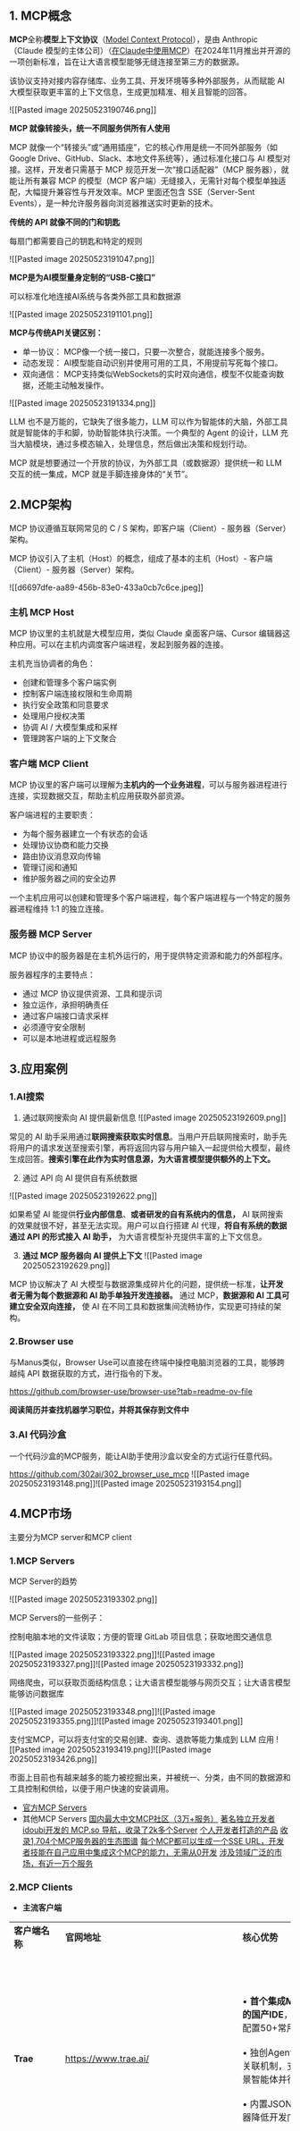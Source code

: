 ## 1. MCP概念

**MCP**全称**模型上下文协议**（[Model Context Protocol](https://modelcontextprotocol.io/introduction)），是由 Anthropic （Claude 模型的主体公司）（[在Claude中使用MCP](https://docs.anthropic.com/zh-CN/docs/agents-and-tools/mcp)）在2024年11月推出并开源的一项创新标准，旨在让大语言模型能够无缝连接至第三方的数据源。

该协议支持对接内容存储库、业务工具、开发环境等多种外部服务，从而赋能 AI 大模型获取更丰富的上下文信息，生成更加精准、相关且智能的回答。

![[Pasted image 20250523190746.png]]

**MCP 就像转接头，统一不同服务供所有人使用**

MCP 就像一个“转接头”或“通用插座”，它的核心作用是统一不同外部服务（如 Google Drive、GitHub、Slack、本地文件系统等），通过标准化接口与 AI 模型对接。这样，开发者只需基于 MCP 规范开发一次“接口适配器”（MCP 服务器），就能让所有兼容 MCP 的模型（MCP 客户端）无缝接入，无需针对每个模型单独适配，大幅提升兼容性与开发效率。MCP 里面还包含 SSE（Server-Sent Events），是一种允许服务器向浏览器推送实时更新的技术。

**传统的 API 就像不同的门和钥匙**

每扇门都需要自己的钥匙和特定的规则

![[Pasted image 20250523191047.png]]

**MCP是为AI模型量身定制的“USB-C接口”**

可以标准化地连接AI系统与各类外部工具和数据源

![[Pasted image 20250523191101.png]]

**MCP与传统API关键区别：**

- 单一协议： MCP像一个统一接口，只要一次整合，就能连接多个服务。
- 动态发现： AI模型能自动识别并使用可用的工具，不用提前写死每个接口。
- 双向通信： MCP支持类似WebSockets的实时双向通信，模型不仅能查询数据，还能主动触发操作。

![[Pasted image 20250523191334.png]]

LLM 也不是万能的，它缺失了很多能力，LLM 可以作为智能体的大脑，外部工具就是智能体的手和脚，协助智能体执行决策。一个典型的 Agent 的设计，LLM 充当大脑模块，通过多模态输入，处理信息，然后做出决策和规划行动。

MCP 就是想要通过一个开放的协议，为外部工具（或数据源）提供统一和 LLM 交互的统一集成，MCP 就是手脚连接身体的“关节”。

## 2.MCP架构

MCP 协议遵循互联网常见的 C / S 架构，即客户端（Client）- 服务器（Server）架构。

MCP 协议引入了主机（Host）的概念，组成了基本的主机（Host）- 客户端（Client）- 服务器（Server）架构。

![[d6697dfe-aa89-456b-83e0-433a0cb7c6ce.jpeg]]

### 主机 MCP Host

MCP 协议里的主机就是大模型应用，类似 Claude 桌面客户端、Cursor 编辑器这种应用。可以在主机内调度客户端进程，发起到服务器的连接。

主机充当协调者的角色：

- 创建和管理多个客户端实例
- 控制客户端连接权限和生命周期
- 执行安全政策和同意要求
- 处理用户授权决策
- 协调 AI / 大模型集成和采样
- 管理跨客户端的上下文聚合

### 客户端 MCP Client
MCP 协议里的客户端可以理解为**主机内的一个业务进程**，可以与服务器进程进行连接，实现数据交互，帮助主机应用获取外部资源。

客户端进程的主要职责：

- 为每个服务器建立一个有状态的会话
- 处理协议协商和能力交换
- 路由协议消息双向传输
- 管理订阅和通知
- 维护服务器之间的安全边界

一个主机应用可以创建和管理多个客户端进程，每个客户端进程与一个特定的服务器进程维持 1:1 的独立连接。

### 服务器 MCP Server

MCP 协议中的服务器是在主机外运行的，用于提供特定资源和能力的外部程序。

服务器程序的主要特点：

- 通过 MCP 协议提供资源、工具和提示词
- 独立运作，承担明确责任
- 通过客户端接口请求采样
- 必须遵守安全限制
- 可以是本地进程或远程服务

## 3.应用案例


### 1.AI搜索

1. 通过联网搜索向 AI 提供最新信息
![[Pasted image 20250523192609.png]]

常见的 AI 助手采用通过**联网搜索获取实时信息**。当用户开启联网搜索时，助手先将用户的请求发送至搜索引擎，再将返回内容与用户输入一起提供给大模型，最终生成回答。**搜索引擎在此作为实时信息源，为大语言模型提供额外的上下文。**

2. 通过 API 向 AI 提供自有系统数据

![[Pasted image 20250523192622.png]]

如果希望 AI 能提供**行业内部信息**、**或者研发的自有系统内的信息，** AI 联网搜索的效果就很不好，甚至无法实现。用户可以自行搭建 AI 代理，**将自有系统的数据通过 API 的形式接入 AI 助手，** 为大语言模型补充提供丰富的上下文信息。

3. **通过 MCP 服务器向 AI 提供上下文**
![[Pasted image 20250523192629.png]]


MCP 协议解决了 AI 大模型与数据源集成碎片化的问题，提供统一标准，**让开发者无需为每个数据源和 AI 助手单独开发连接器。** 通过 MCP，**数据源和 AI 工具可建立安全双向连接，** 使 AI 在不同工具和数据集间流畅协作，实现更可持续的架构。
### 2.Browser use

与Manus类似，Browser Use可以直接在终端中操控电脑浏览器的工具，能够跨越纯 API 数据获取的方式，进行指令的下发。

https://github.com/browser-use/browser-use?tab=readme-ov-file

**阅读简历并查找机器学习职位，并将其保存到文件中**

### 3.AI 代码沙盒

一个代码沙盒的MCP服务，能让AI助手使用沙盒以安全的方式运行任意代码。

https://github.com/302ai/302_browser_use_mcp
![[Pasted image 20250523193148.png]]![[Pasted image 20250523193154.png]]


## 4.MCP市场


主要分为MCP server和MCP client

### 1.MCP Servers

MCP Server的趋势

![[Pasted image 20250523193302.png]]

MCP Servers的一些例子：

控制电脑本地的文件读取；方便的管理 GitLab 项目信息；获取地图交通信息

![[Pasted image 20250523193322.png]]![[Pasted image 20250523193327.png]]![[Pasted image 20250523193332.png]]

网络爬虫，可以获取页面结构信息；让大语言模型能够与网页交互；让大语言模型能够访问数据库

![[Pasted image 20250523193348.png]]![[Pasted image 20250523193355.png]]![[Pasted image 20250523193401.png]]

支付宝MCP，可以将支付宝的交易创建、查询、退款等能力集成到 LLM 应用
![[Pasted image 20250523193419.png]]![[Pasted image 20250523193426.png]]

市面上目前也有越来越多的能力被挖掘出来，并被统一、分类，由不同的数据源和工具控制和供给，以便于用户快速的安装调用。

- [官方MCP Servers](https://github.com/modelcontextprotocol/servers)
- 其他MCP Servers
[国内最大中文MCP社区（3万+服务）](https://www.mcpservers.cn/)
[著名独立开发者idoubi开发的 MCP.so 导航，收录了2k多个Server](https://mcp.so/)
[个人开发者打造的产品](https://smithery.ai/)
[收录1,704个MCP服务器的生态图谱](https://www.pulsemcp.com/)
[每个MCP都可以生成一个SSE URL，开发者技能在自己应用中集成这个MCP的能力，无需从0开发](https://mcp.composio.dev/)
[涉及领域广泛的市场，有近一万个服务](https://himcp.ai/)

### 2.MCP Clients
- **主流客户端**

|                    |                                                                                |                                                                                                     |                                                                           |             |
| ------------------ | ------------------------------------------------------------------------------ | --------------------------------------------------------------------------------------------------- | ------------------------------------------------------------------------- | ----------- |
| **客户端名称**          | **官网地址**                                                                       | **核心优势**                                                                                            | **主要局限**                                                                  | **适用场景**    |
| **Trae**           | https://www.trae.ai/                                                           | • **首个集成MCP市场的国产IDE**，支持一键配置50+常用MCP<br><br>• 独创Agent与MCP关联机制，支持多场景智能体并行<br><br>• 内置JSON配置生成器降低开发门槛 | • 界面功能层级较深（需通过Tab页切换）<br><br>• 部分MCP需要手动安装npm包<br><br>• 第三方MCP质量审核机制尚未透明化 | AI编程/跨领域自动化 |
| **Claude Desktop** | [https://claude.anthropic.com/](https://claude.anthropic.com/)                 | • 官方旗舰客户端，协议支持最完整<br><br>• 支持多服务器负载均衡<br><br>• 企业级权限管理系统                                            | • 仅支持Anthropic系模型<br><br>• 国内访问需要特殊网络配置<br><br>• 不支持本地MCP服务热加载            | 企业级AI助手     |
| **Cursor**         | [https://cursor.sh/](https://cursor.sh/)                                       | • 深度重构VSCode的AI原生编辑器<br><br>• 支持项目级上下文感知（自动识别代码架构）<br><br>• 内置调试工具链与70+开发专用MCP                      | • 社区版功能受限<br><br>• MCP配置需通过node命令操作<br><br>• 中文文档更新滞后                     | 软件开发        |
| **Continue**       | [https://continue.dev/](https://continue.dev/)                                 | • 开源可定制化程度高<br><br>• 支持VS Code/JetBrains全家桶<br><br>• 自动补全响应速度行业领先（<200ms）                           | • 无官方MCP市场<br>• 需要自行搭建服务发现机制<br><br>• 企业级功能需付费                            | 代码辅助开发      |
| **Cline**          | [https://github.com/modelcontext/cline](https://github.com/modelcontext/cline) | • 终端环境友好型客户端<br><br>• 支持完整的CI/CD流水线集成<br><br>• 提供开发者沙箱环境                                            | • 学习曲线陡峭<br><br>• 缺乏可视化界面<br><br>• 依赖第三方MCP市场                             | DevOps自动化   |
| **LibreChat**      | [https://librechat.ai/](https://librechat.ai/)                                 | • 支持多模型动态切换（GPT/Claude/PaLM等）<br><br>• 内置代码解释器<br><br>• 社区插件生态活跃                                    | • MCP管理模块未与核心功能解耦<br><br>• 移动端适配较差<br><br>• 企业部署复杂                        | 多模型协作       |
| **Windsurf**       | [https://windsurf.mcp/](https://windsurf.mcp/)                                 | • 基于浏览器的轻量化客户端<br><br>• 支持MCP服务动态发现<br><br>• 提供可视化流程编排器                                             | • 仅支持HTTP协议<br><br>• 本地资源访问受限<br><br>• 无法保存复杂会话历史                         | 快速原型验证      |

- **其他**

[比如扣子空间也支持一些特定的MCP](https://space.coze.cn/?from=landingpage)
![[Pasted image 20250523193532.png]]

# 参考文档

- https://modelcontextprotocol.io/introduction
- https://mp.weixin.qq.com/s/dRp02phUG4Z4o-K_VjtxNA
- https://mp.weixin.qq.com/s/uTsr06MnJ9t3sGDzLD99_g
- https://docs.anthropic.com/zh-CN/docs/agents-and-tools/mcp